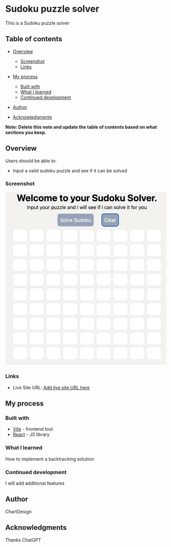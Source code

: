 # Sudoku puzzle solver

This is a Sudoku puzzle solver

## Table of contents

- [Overview](#overview)

  - [Screenshot](#screenshot)
  - [Links](#links)

- [My process](#my-process)
  - [Built with](#built-with)
  - [What I learned](#what-i-learned)
  - [Continued development](#continued-development)
- [Author](#author)
- [Acknowledgments](#acknowledgments)

**Note: Delete this note and update the table of contents based on what sections you keep.**

## Overview

Users should be able to:

- Input a valid sudoku puzzle and see if it can be solved

### Screenshot

![](./screenshot.jpg)

### Links

- Live Site URL: [Add live site URL here](https://your-live-site-url.com)

## My process

### Built with

- [Vite](https://vitejs.dev/) - frontend tool
- [React](https://reactjs.org/) - JS library

### What I learned

How to implement a backtracking solution

### Continued development

I will add additional features

## Author

ChartDesign

## Acknowledgments

Thanks ChatGPT
